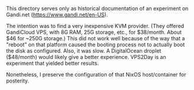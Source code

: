 This directory serves only as historical documentation of an experiment on
Gandi.net (https://www.gandi.net/en-US).

The intention was to find a very inexpensive KVM provider. (They offered
GandiCloud VPS, with 8G RAM, 25G storage, etc., for $38/month. About $46 for
~250G storage.) This did not work well because of the way that a "reboot" on
that platform caused the booting process not to actually boot the disk as
configured. Also, it was slow. A DigitalOcean droplet ($48/month) would likely
give a better experience. VPS2Day is an experiment that yielded better results.

Nonetheless, I preserve the configuration of that NixOS host/container for
posterity.
